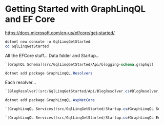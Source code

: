 # Getting Started with GraphLinqQL and EF Core

https://docs.microsoft.com/en-us/ef/core/get-started/

```powershell
dotnet new console -o GqlLinqGetStarted
cd GqlLinqGetStarted
```

All the EFCore stuff... Data folder and Startup...

```GraphQL
`[GraphQL Schema](src/GqlLinqGetStarted/Api/blogging-schema.graphql)
```

```powershell
dotnet add package GraphLinqQL.Resolvers
```

Each resolver...

```csharp
`[BlogResolver](src/GqlLinqGetStarted/Api/BlogResolver.cs#BlogResolver)
```


```powershell
dotnet add package GraphLinqQL.AspNetCore
```

```csharp
`[GraphLinqQL Services](src/GqlLinqGetStarted/Startup.cs#GraphLinqQL Services)
```

```csharp
`[GraphLinqQL Services](src/GqlLinqGetStarted/Startup.cs#GraphLinqQL Endpoint)
```
